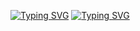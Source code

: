 [![Typing SVG](https://readme-typing-svg.herokuapp.com?font=Fira+Code&size=30&pause=1000&color=00F726&multiline=true&width=442&height=100&lines=Hi+there%2C+i'm;Kostya)](https://git.io/typing-svg)
[![Typing SVG](https://readme-typing-svg.herokuapp.com?font=Fira+Code&size=30&pause=1000&color=00F726&multiline=true&width=442&height=100&lines=Hi+there%2C+i'm;Kostya)](https://git.io/typing-svg)

<!--
**1KONSTANT1/1KONSTANT1** is a ✨ _special_ ✨ repository because its `README.md` (this file) appears on your GitHub profile.

Here are some ideas to get you started:

- 🔭 I’m currently working on ...
- 🌱 I’m currently learning ...
- 👯 I’m looking to collaborate on ...
- 🤔 I’m looking for help with ...
- 💬 Ask me about ...
- 📫 How to reach me: ...
- 😄 Pronouns: ...
- ⚡ Fun fact: ...
-->
